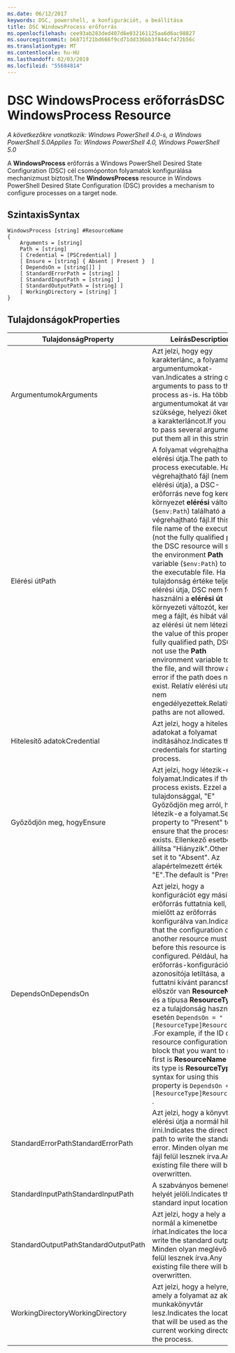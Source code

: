 ```yaml
---
ms.date: 06/12/2017
keywords: DSC, powershell, a konfigurációt, a beállítása
title: DSC WindowsProcess erőforrás
ms.openlocfilehash: cee93ab283ded407d6e032161125aa6d6ac98827
ms.sourcegitcommit: b6871f21bd666f9cd71dd336bb3f844cf472b56c
ms.translationtype: MT
ms.contentlocale: hu-HU
ms.lasthandoff: 02/03/2019
ms.locfileid: "55684814"
---
```

# <a name="dsc-windowsprocess-resource"></a><span data-ttu-id="eb94c-103">DSC WindowsProcess erőforrás</span><span class="sxs-lookup"><span data-stu-id="eb94c-103">DSC WindowsProcess Resource</span></span>

<span data-ttu-id="eb94c-104">_A következőkre vonatkozik: Windows PowerShell 4.0-s, a Windows PowerShell 5.0_</span><span class="sxs-lookup"><span data-stu-id="eb94c-104">_Applies To: Windows PowerShell 4.0, Windows PowerShell 5.0_</span></span>

<span data-ttu-id="eb94c-105">A **WindowsProcess** erőforrás a Windows PowerShell Desired State Configuration (DSC) cél csomóponton folyamatok konfigurálása mechanizmust biztosít.</span><span class="sxs-lookup"><span data-stu-id="eb94c-105">The **WindowsProcess** resource in Windows PowerShell Desired State Configuration (DSC) provides a mechanism to configure processes on a target node.</span></span>

## <a name="syntax"></a><span data-ttu-id="eb94c-106">Szintaxis</span><span class="sxs-lookup"><span data-stu-id="eb94c-106">Syntax</span></span>

```
WindowsProcess [string] #ResourceName
{
    Arguments = [string]
    Path = [string]
    [ Credential = [PSCredential] ]
    [ Ensure = [string] { Absent | Present }  ]
    [ DependsOn = [string[]] ]
    [ StandardErrorPath = [string] ]
    [ StandardInputPath = [string] ]
    [ StandardOutputPath = [string] ]
    [ WorkingDirectory = [string] ]
}
```

## <a name="properties"></a><span data-ttu-id="eb94c-107">Tulajdonságok</span><span class="sxs-lookup"><span data-stu-id="eb94c-107">Properties</span></span>

| <span data-ttu-id="eb94c-108">Tulajdonság</span><span class="sxs-lookup"><span data-stu-id="eb94c-108">Property</span></span> | <span data-ttu-id="eb94c-109">Leírás</span><span class="sxs-lookup"><span data-stu-id="eb94c-109">Description</span></span> |
| --- | --- |
| <span data-ttu-id="eb94c-110">Argumentumok</span><span class="sxs-lookup"><span data-stu-id="eb94c-110">Arguments</span></span>| <span data-ttu-id="eb94c-111">Azt jelzi, hogy egy karakterlánc, a folyamat argumentumokat-van.</span><span class="sxs-lookup"><span data-stu-id="eb94c-111">Indicates a string of arguments to pass to the process as-is.</span></span> <span data-ttu-id="eb94c-112">Ha több argumentumokat át van szüksége, helyezi őket az ezt a karakterláncot.</span><span class="sxs-lookup"><span data-stu-id="eb94c-112">If you need to pass several arguments, put them all in this string.</span></span>|
| <span data-ttu-id="eb94c-113">Elérési út</span><span class="sxs-lookup"><span data-stu-id="eb94c-113">Path</span></span>| <span data-ttu-id="eb94c-114">A folyamat végrehajtható fájl elérési útja.</span><span class="sxs-lookup"><span data-stu-id="eb94c-114">The path to the process executable.</span></span> <span data-ttu-id="eb94c-115">Ha ez a végrehajtható fájl (nem teljes elérési útja), a DSC-erőforrás neve fog keresni a környezet **elérési** változó (`$env:Path`) található a végrehajtható fájl.</span><span class="sxs-lookup"><span data-stu-id="eb94c-115">If this the file name of the executable (not the fully qualified path), the DSC resource will search the environment **Path** variable (`$env:Path`) to find the executable file.</span></span> <span data-ttu-id="eb94c-116">Ha ez a tulajdonság értéke teljes elérési útja, DSC nem fogja használni a **elérési út** környezeti változót, keresse meg a fájlt, és hibát váltja, ha az elérési út nem létezik.</span><span class="sxs-lookup"><span data-stu-id="eb94c-116">If the value of this property is a fully qualified path, DSC will not use the **Path** environment variable to find the file, and will throw an error if the path does not exist.</span></span> <span data-ttu-id="eb94c-117">Relatív elérési utakat nem engedélyezettek.</span><span class="sxs-lookup"><span data-stu-id="eb94c-117">Relative paths are not allowed.</span></span>|
| <span data-ttu-id="eb94c-118">Hitelesítő adatok</span><span class="sxs-lookup"><span data-stu-id="eb94c-118">Credential</span></span>| <span data-ttu-id="eb94c-119">Azt jelzi, hogy a hitelesítő adatokat a folyamat indításához.</span><span class="sxs-lookup"><span data-stu-id="eb94c-119">Indicates the credentials for starting the process.</span></span>|
| <span data-ttu-id="eb94c-120">Győződjön meg, hogy</span><span class="sxs-lookup"><span data-stu-id="eb94c-120">Ensure</span></span>| <span data-ttu-id="eb94c-121">Azt jelzi, hogy létezik-e a folyamat.</span><span class="sxs-lookup"><span data-stu-id="eb94c-121">Indicates if the process exists.</span></span> <span data-ttu-id="eb94c-122">Ezzel a tulajdonsággal, "E" Győződjön meg arról, hogy létezik-e a folyamat.</span><span class="sxs-lookup"><span data-stu-id="eb94c-122">Set this property to "Present" to ensure that the process exists.</span></span> <span data-ttu-id="eb94c-123">Ellenkező esetben állítsa "Hiányzik".</span><span class="sxs-lookup"><span data-stu-id="eb94c-123">Otherwise, set it to "Absent".</span></span> <span data-ttu-id="eb94c-124">Az alapértelmezett érték "E".</span><span class="sxs-lookup"><span data-stu-id="eb94c-124">The default is "Present".</span></span>|
| <span data-ttu-id="eb94c-125">DependsOn</span><span class="sxs-lookup"><span data-stu-id="eb94c-125">DependsOn</span></span> | <span data-ttu-id="eb94c-126">Azt jelzi, hogy a konfigurációt egy másik erőforrás futtatnia kell, mielőtt az erőforrás konfigurálva van.</span><span class="sxs-lookup"><span data-stu-id="eb94c-126">Indicates that the configuration of another resource must run before this resource is configured.</span></span> <span data-ttu-id="eb94c-127">Például, ha az erőforrás-konfiguráció azonosítója letiltása, a futtatni kívánt parancsfájl először van **ResourceName** és a típusa **ResourceType**, ez a tulajdonság használata esetén `DependsOn = "[ResourceType]ResourceName"` .</span><span class="sxs-lookup"><span data-stu-id="eb94c-127">For example, if the ID of the resource configuration script block that you want to run first is **ResourceName** and its type is **ResourceType**, the syntax for using this property is `DependsOn = "[ResourceType]ResourceName"` .</span></span>|
| <span data-ttu-id="eb94c-128">StandardErrorPath</span><span class="sxs-lookup"><span data-stu-id="eb94c-128">StandardErrorPath</span></span>| <span data-ttu-id="eb94c-129">Azt jelzi, hogy a könyvtár elérési útja a normál hiba írni.</span><span class="sxs-lookup"><span data-stu-id="eb94c-129">Indicates the directory path to write the standard error.</span></span> <span data-ttu-id="eb94c-130">Minden olyan meglévő fájl felül lesznek írva.</span><span class="sxs-lookup"><span data-stu-id="eb94c-130">Any existing file there will be overwritten.</span></span>|
| <span data-ttu-id="eb94c-131">StandardInputPath</span><span class="sxs-lookup"><span data-stu-id="eb94c-131">StandardInputPath</span></span>| <span data-ttu-id="eb94c-132">A szabványos bemeneti helyét jelöli.</span><span class="sxs-lookup"><span data-stu-id="eb94c-132">Indicates the standard input location.</span></span>|
| <span data-ttu-id="eb94c-133">StandardOutputPath</span><span class="sxs-lookup"><span data-stu-id="eb94c-133">StandardOutputPath</span></span>| <span data-ttu-id="eb94c-134">Azt jelzi, hogy a hely a normál a kimenetbe írhat.</span><span class="sxs-lookup"><span data-stu-id="eb94c-134">Indicates the location to write the standard output.</span></span> <span data-ttu-id="eb94c-135">Minden olyan meglévő fájl felül lesznek írva.</span><span class="sxs-lookup"><span data-stu-id="eb94c-135">Any existing file there will be overwritten.</span></span>|
| <span data-ttu-id="eb94c-136">WorkingDirectory</span><span class="sxs-lookup"><span data-stu-id="eb94c-136">WorkingDirectory</span></span>| <span data-ttu-id="eb94c-137">Azt jelzi, hogy a helyre, amely a folyamat az aktuális munkakönyvtár lesz.</span><span class="sxs-lookup"><span data-stu-id="eb94c-137">Indicates the location that will be used as the current working directory for the process.</span></span>|